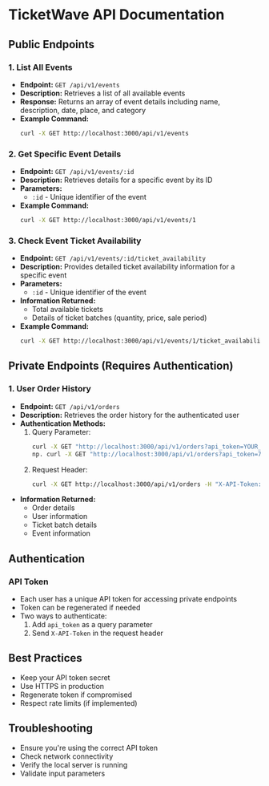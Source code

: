 # TicketWave API Documentation

## Public Endpoints

### 1. List All Events
- **Endpoint:** `GET /api/v1/events`
- **Description:** Retrieves a list of all available events
- **Response:** Returns an array of event details including name, description, date, place, and category
- **Example Command:**
  ```bash
  curl -X GET http://localhost:3000/api/v1/events
  ```

### 2. Get Specific Event Details
- **Endpoint:** `GET /api/v1/events/:id`
- **Description:** Retrieves details for a specific event by its ID
- **Parameters:**
  - `:id` - Unique identifier of the event
- **Example Command:**
  ```bash
  curl -X GET http://localhost:3000/api/v1/events/1
  ```

### 3. Check Event Ticket Availability
- **Endpoint:** `GET /api/v1/events/:id/ticket_availability`
- **Description:** Provides detailed ticket availability information for a specific event
- **Parameters:**
  - `:id` - Unique identifier of the event
- **Information Returned:**
  - Total available tickets
  - Details of ticket batches (quantity, price, sale period)
- **Example Command:**
  ```bash
  curl -X GET http://localhost:3000/api/v1/events/1/ticket_availability
  ```

## Private Endpoints (Requires Authentication) 

### 1. User Order History
- **Endpoint:** `GET /api/v1/orders`
- **Description:** Retrieves the order history for the authenticated user
- **Authentication Methods:**
  1. Query Parameter:
     ```bash
     curl -X GET "http://localhost:3000/api/v1/orders?api_token=YOUR_API_TOKEN"
     np. curl -X GET "http://localhost:3000/api/v1/orders?api_token=7bedee52c6091fd3a1e7a3d3c830353e670b38f8958fdc2271af1c6a02b737db"
     ```
  2. Request Header:
     ```bash
     curl -X GET http://localhost:3000/api/v1/orders -H "X-API-Token: YOUR_API_TOKEN"
     ```
- **Information Returned:**
  - Order details
  - User information
  - Ticket batch details
  - Event information

## Authentication

### API Token
- Each user has a unique API token for accessing private endpoints
- Token can be regenerated if needed
- Two ways to authenticate:
  1. Add `api_token` as a query parameter
  2. Send `X-API-Token` in the request header

## Best Practices
- Keep your API token secret
- Use HTTPS in production
- Regenerate token if compromised
- Respect rate limits (if implemented)

## Troubleshooting
- Ensure you're using the correct API token
- Check network connectivity
- Verify the local server is running
- Validate input parameters